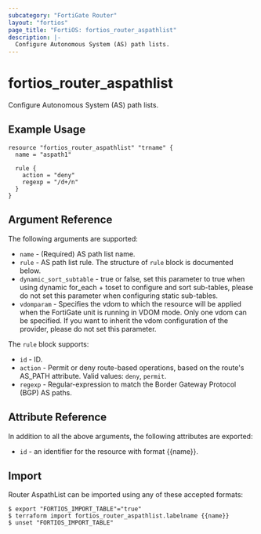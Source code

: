 ```yaml
---
subcategory: "FortiGate Router"
layout: "fortios"
page_title: "FortiOS: fortios_router_aspathlist"
description: |-
  Configure Autonomous System (AS) path lists.
---
```


# fortios_router_aspathlist
Configure Autonomous System (AS) path lists.

## Example Usage

```hcl
resource "fortios_router_aspathlist" "trname" {
  name = "aspath1"

  rule {
    action = "deny"
    regexp = "/d+/n"
  }
}
```

## Argument Reference

The following arguments are supported:

* `name` - (Required) AS path list name.
* `rule` - AS path list rule. The structure of `rule` block is documented below.
* `dynamic_sort_subtable` - true or false, set this parameter to true when using dynamic for_each + toset to configure and sort sub-tables, please do not set this parameter when configuring static sub-tables.
* `vdomparam` - Specifies the vdom to which the resource will be applied when the FortiGate unit is running in VDOM mode. Only one vdom can be specified. If you want to inherit the vdom configuration of the provider, please do not set this parameter.

The `rule` block supports:

* `id` - ID.
* `action` - Permit or deny route-based operations, based on the route's AS_PATH attribute. Valid values: `deny`, `permit`.
* `regexp` - Regular-expression to match the Border Gateway Protocol (BGP) AS paths.


## Attribute Reference

In addition to all the above arguments, the following attributes are exported:
* `id` - an identifier for the resource with format {{name}}.

## Import

Router AspathList can be imported using any of these accepted formats:
```
$ export "FORTIOS_IMPORT_TABLE"="true"
$ terraform import fortios_router_aspathlist.labelname {{name}}
$ unset "FORTIOS_IMPORT_TABLE"
```
